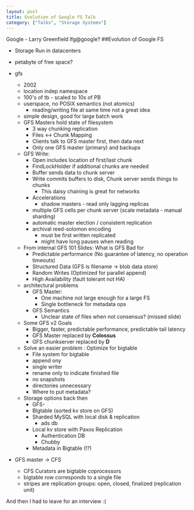 ```yaml
---
layout: post
title: Evolution of Google FS Talk
category: ["Talks", "Storage Systems"]
---
```


Google - Larry Greenfield lfg@google?
##Evolution of Google FS 


- Storage Run in datacenters
- petabyte of free space? 
- gfs
	- 2002
	- location indep namespace
	- 100's of tb - scaled to 10s of PB
	- userspace, no POSIX semantics (not atomics) 
		- reading/writing file at same time not a great idea
	- simple design, good for large batch work
	- GFS Masters hold state of filesystem
		- 3 way chunking replication
		- Files <-> Chunk Mapping
		- Clients talk to GFS master first, then data next
		- Only one GFS master (primary) and backups
	- GFS Write:
		- Open includes location of first/last chunk
		- FindLockHolder if additional chunks are needed
		- Buffer sends data to chunk server
		- Write commits buffers to disk, Chunk server sends things to chunks
			- This daisy chaining is great for networks
		- Accelerations 
			- shadow masters - read only lagging replicas
		- multiple GFS cells per chunk server (scale metadata - manual sharding)
		- automatic master election / consistent replication
		- archival reed-solomon encoding
			- must be first written replicated
			- might have long pauses when reading
	- From internal GFS 101 Slides: What is GFS Bad for
		- Predictable performance (No guarantee of latency, no operation timeouts)
		- Structured Data (GFS is filename -> blob data store)
		- Random Writes (Optimized for parallel append)
		- High Availability (fault tolerant not HA)
	- architectural problems
		- GFS Master:
			- One machine not large enough for a large FS
			- Single bottleneck for metadata ops
		- GFS Semantics
			- Unclear state of files when not consensus? (missed slide)
	- Some GFS v2 Goals
		- Bigger, faster, predictable performance, predictable tail latency
		- GFS Master replaced by **Colossus**
		- GFS chunkserver replaced by **D**
	- Solve an easier problem : Optimize for bigtable
		- File system for bigtable
		- append ony
		- single writer 
		- rename only to indicate finished file
		- no snapshots
		- directories unnecessary
		- Where to put metadata?
	- Storage options back then
		- GFS-
		- BIgtable (sorted kv store on GFS)
		- Sharded MySQL with local disk & replication
			- ads db
		- Local kv store with Paxos Replication
			- Authentication DB
			- Chubby
		- Metadata in Bigtable (!?)

- GFS master -> CFS
	- CFS Curators are bigtable coprocessors
	- bigtable row corresponds to a single file
	- stripes are replication groups: open, closed, finalized (replication unit)

And then I had to leave for an interview :( 